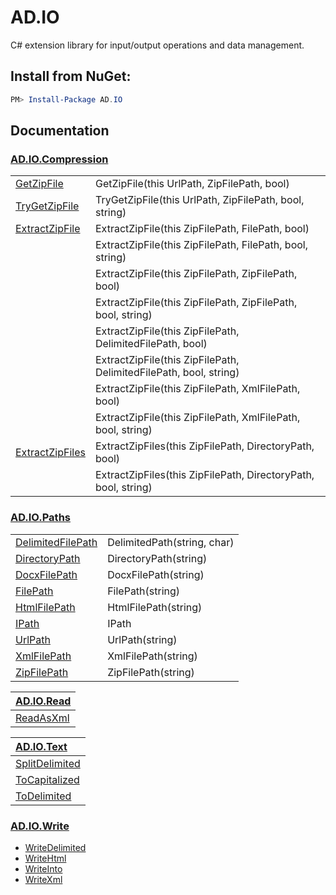 # AD.IO

C# extension library for input/output operations and data management.

## Install from NuGet:

```Powershell 
PM> Install-Package AD.IO
```

## Documentation

### [AD.IO.Compression](https://github.com/austindrenski/AD.IO/wiki/AD.IO.Compression)     
|                                                                                                |                                                                 |
|:-----------------------------------------------------------------------------------------------|:----------------------------------------------------------------|
|[GetZipFile](https://github.com/austindrenski/AD.IO/wiki/AD.IO.Compression#GetZipFile)          |GetZipFile(this UrlPath, ZipFilePath, bool)                      |
|[TryGetZipFile](https://github.com/austindrenski/AD.IO/wiki/AD.IO.Compression#TryGetZipFile)    |TryGetZipFile(this UrlPath, ZipFilePath, bool, string)           |
|[ExtractZipFile](https://github.com/austindrenski/AD.IO/wiki/AD.IO.Compression#ExtractZipFile)  |ExtractZipFile(this ZipFilePath, FilePath, bool)                 |
|                                                                                                |ExtractZipFile(this ZipFilePath, FilePath, bool, string)         |
|                                                                                                |ExtractZipFile(this ZipFilePath, ZipFilePath, bool)              |
|                                                                                                |ExtractZipFile(this ZipFilePath, ZipFilePath, bool, string)      |
|                                                                                                |ExtractZipFile(this ZipFilePath, DelimitedFilePath, bool)        |
|                                                                                                |ExtractZipFile(this ZipFilePath, DelimitedFilePath, bool, string)|
|                                                                                                |ExtractZipFile(this ZipFilePath, XmlFilePath, bool)              |
|                                                                                                |ExtractZipFile(this ZipFilePath, XmlFilePath, bool, string)      |
|[ExtractZipFiles](https://github.com/austindrenski/AD.IO/wiki/AD.IO.Compression#ExtractZipFiles)|ExtractZipFiles(this ZipFilePath, DirectoryPath, bool)           |
|                                                                                                |ExtractZipFiles(this ZipFilePath, DirectoryPath, bool, string)   |

### [AD.IO.Paths](https://github.com/austindrenski/AD.IO/wiki/AD.IO.Paths)
|                                                                                               |                           |
|:----------------------------------------------------------------------------------------------|:--------------------------|
|[DelimitedFilePath](https://github.com/austindrenski/AD.IO/wiki/AD.IO.Paths#DelimitedFilePath) |DelimitedPath(string, char)|
|[DirectoryPath](https://github.com/austindrenski/AD.IO/wiki/AD.IO.Paths#DirectoryPath)         |DirectoryPath(string)      |
|[DocxFilePath](https://github.com/austindrenski/AD.IO/wiki/AD.IO.Paths#DocxFilePath)           |DocxFilePath(string)       |
|[FilePath](https://github.com/austindrenski/AD.IO/wiki/AD.IO.Paths#FilePath)                   |FilePath(string)           |
|[HtmlFilePath](https://github.com/austindrenski/AD.IO/wiki/AD.IO.Paths#HtmlFilePath)           |HtmlFilePath(string)       |
|[IPath](https://github.com/austindrenski/AD.IO/wiki/AD.IO.Paths#IPath)                         |IPath                      |
|[UrlPath](https://github.com/austindrenski/AD.IO/wiki/AD.IO.Paths#UrlPath)                     |UrlPath(string)            |
|[XmlFilePath](https://github.com/austindrenski/AD.IO/wiki/AD.IO.Paths#XmlFilePath)             |XmlFilePath(string)        |
|[ZipFilePath](https://github.com/austindrenski/AD.IO/wiki/AD.IO.Paths#ZipFilePath)             |ZipFilePath(string)        |


|[AD.IO.Read](https://github.com/austindrenski/AD.IO/wiki/AD.IO.Read)                           |
|:----------------------------------------------------------------------------------------------|
|[ReadAsXml](https://github.com/austindrenski/AD.IO/wiki/AD.IO.Read#ReadAsXml)                  |

|[AD.IO.Text](https://github.com/austindrenski/AD.IO/wiki/AD.IO.Text)                           |
|:----------------------------------------------------------------------------------------------|
|[SplitDelimited](https://github.com/austindrenski/AD.IO/wiki/AD.IO.Text#SplitDelimited)        |
|[ToCapitalized](https://github.com/austindrenski/AD.IO/wiki/AD.IO.Text#ToCapitalized)          |
|[ToDelimited](https://github.com/austindrenski/AD.IO/wiki/AD.IO.Text#ToDelimited)              |

### [AD.IO.Write](https://github.com/austindrenski/AD.IO/wiki/AD.IO.Write)

* [WriteDelimited](https://github.com/austindrenski/AD.IO/wiki/AD.IO.Write#WriteDelimited)
* [WriteHtml](https://github.com/austindrenski/AD.IO/wiki/AD.IO.Write#WriteHtml)
* [WriteInto](https://github.com/austindrenski/AD.IO/wiki/AD.IO.Write#WriteInto)
* [WriteXml](https://github.com/austindrenski/AD.IO/wiki/AD.IO.Write#WriteXml)
